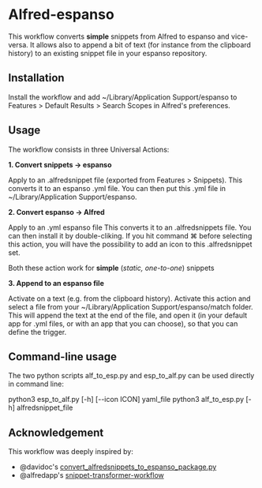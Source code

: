 # Alfred-espanso

This workflow converts **simple** snippets from Alfred to espanso and vice-versa.
It allows also to append a bit of text (for instance from the clipboard history) to an existing snippet file in your espanso repository.


## Installation

Install the workflow and add ~/Library/Application Support/espanso to Features > Default Results > Search Scopes in Alfred's preferences.


## Usage

The workflow consists in three Universal Actions:

**1. Convert snippets → espanso**

Apply to an .alfredsnippet file (exported from Features > Snippets). 
This converts it to an espanso .yml file.
You can then put this .yml file in ~/Library/Application Support/espanso.

**2. Convert espanso → Alfred**

Apply to an .yml espanso file
This converts it to an .alfredsnippets file.
You can then install it by double-cliking.
If you hit command ⌘ before selecting this action, you will have the possibility to add an icon to this .alfredsnippet set.

Both these action work for **simple** (*static, one-to-one*) snippets

**3. Append to an espanso file**

Activate on a text (e.g. from the clipboard history). Activate this action and select a file from your ~/Library/Application Support/espanso/match folder. This will append the text at the end of the file, and open it (in your default app for .yml files, or with an app that you can choose), so that you can define the trigger.


## Command-line usage

The two python scripts alf_to_esp.py and esp_to_alf.py can be used directly in command line:

python3 esp_to_alf.py [-h] [--icon ICON] yaml_file
python3 alf_to_esp.py [-h] alfredsnippet_file


## Acknowledgement

This workflow was deeply inspired by:

- @davidoc's [convert_alfredsnippets_to_espanso_package.py](https://gist.github.com/davidoc)
- @alfredapp's [snippet-transformer-workflow](https://github.com/alfredapp/snippet-transformer-workflow/)


